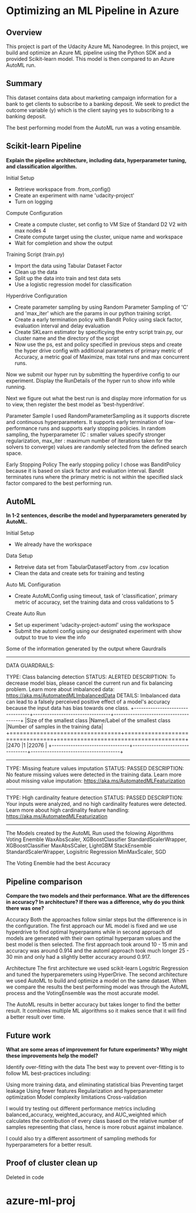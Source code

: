 # Optimizing an ML Pipeline in Azure

## Overview
This project is part of the Udacity Azure ML Nanodegree.
In this project, we build and optimize an Azure ML pipeline using the Python SDK and a provided Scikit-learn model.
This model is then compared to an Azure AutoML run.

## Summary
This dataset contains data about marketing campaign information for a bank to get clients to subscribe to a banking deposit. We seek to predict the outcome variable (y) which is the client saying yes to subscribing to a banking deposit. 

The best performing model from the AutoML run was a voting ensamble.  

## Scikit-learn Pipeline
**Explain the pipeline architecture, including data, hyperparameter tuning, and classification algorithm.**

Initial Setup
- Retrieve workspace from .from_config()
- Create an experiment with name 'udacity-project'
- Turn on logging 

Compute Configuration
- Create a compute cluster, set config to VM Size of Standard D2 V2 with max nodes 4
- Create compute target using the cluster, unique name and workspace
- Wait for completion and show the output

Training Script (train.py)
- Import the data using Tabular Dataset Factor
- Clean up the data
- Split up the data into train and test data sets
- Use a logistic regression model for classification

Hyperdrive Configuration
- Create parameter sampling by using Random Parameter Sampling of 'C' and 'max_iter' which are the params in our python training script. 
- Create a early termination policy with Bandit Policy using slack factor, evaluation interval and delay evaluation
- Create SKLearn estimator by specificying the entry script train.py, our cluster name and the directory of the script
- Now use the ps, est and policy specified in previous steps and create the hyper drive config with additional parameters of primary metric of Accuracy, a metric goal of Maximize, max total runs and max concurrent runs.

Now we submit our hyper run by submitting the hyperdrive config to our experiment. Display the RunDetails of the hyper run to show info while running.

Next we figure out what the best run is and display more information for us to view, then register the best model as 'best-hyperdrive’.

Parameter Sample
I used RandomParameterSampling as it supports discrete and continuous hyperparameters. It supports early termination of low-performance runs and supports early stopping policies. In random sampling, the hyperparameter (C : smaller values specify stronger regularization, max_iter : maximum number of iterations taken for the solvers to converge) values are randomly selected from the defined search space.

Early Stopping Policy
The early stopping policy I chose was BanditPolicy because it is based on slack factor and evaluation interval. Bandit terminates runs where the primary metric is not within the specified slack factor compared to the best performing run.


## AutoML
**In 1-2 sentences, describe the model and hyperparameters generated by AutoML.**

Initial Setup
- We already have the workspace

Data Setup
- Retreive data set from TabularDatasetFactory from .csv location
- Clean the data and create sets for training and testing

Auto ML Configuration
- Create AutoMLConfig using timeout, task of 'classification', primary metric of accuracy, set the training data and cross validations to 5

Create Auto Run
- Set up experiment 'udacity-project-automl' using the workspace
- Submit the automl config using our designated experiment with show output to true to view the info

Some of the information generated by the output where Gaurdrails

****************************************************************************************************
DATA GUARDRAILS: 

TYPE:         Class balancing detection
STATUS:       ALERTED
DESCRIPTION:  To decrease model bias, please cancel the current run and fix balancing problem.
              Learn more about imbalanced data: https://aka.ms/AutomatedMLImbalancedData
DETAILS:      Imbalanced data can lead to a falsely perceived positive effect of a model's accuracy because the input data has bias towards one class.
+---------------------------------+---------------------------------+--------------------------------------+
|Size of the smallest class       |Name/Label of the smallest class |Number of samples in the training data|
+=================================+=================================+======================================+
|2470                             |1                                |22076                                 |
+---------------------------------+---------------------------------+--------------------------------------+

****************************************************************************************************

TYPE:         Missing feature values imputation
STATUS:       PASSED
DESCRIPTION:  No feature missing values were detected in the training data.
              Learn more about missing value imputation: https://aka.ms/AutomatedMLFeaturization

****************************************************************************************************

TYPE:         High cardinality feature detection
STATUS:       PASSED
DESCRIPTION:  Your inputs were analyzed, and no high cardinality features were detected.
              Learn more about high cardinality feature handling: https://aka.ms/AutomatedMLFeaturization

****************************************************************************************************

The Models created by the AutoML Run used the folowing Algorithms
Voting Enemble
WaxAbsScaler, XGBoostClassifier
StandardScalerWrapper, XGBoostClassifier
MaxAbsSCaler, LightGBM
StackEnsemble
StandardScalerWrapper, Logisitric Regression
MinMaxScaler, SGD

The Voting Enemble had the best Accuracy


## Pipeline comparison
**Compare the two models and their performance. What are the differences in accuracy? In architecture? If there was a difference, why do you think there was one?**

Accuracy
Both the approaches follow simlar steps but the differerence is in the configuration. The first approach our ML model is fixed and we use hyperdrive to find optimal hyperparams while in second approach dif models are generated with their own optimal hyperparam values and the best model is then selected. The first approach took around 10 - 15 min and accuracy was around 0.914 and the automl approach took much longer 25 - 30 min and only had a slightly better accuracy around 0.917.

Architecture
The first architecture we used scikit-learn Logsitric Regression and tuned the hyperparemeters using HyperDrive. The second architecture we used AutoML to build and optimize a model on the same dataset. When we compare the results the best performing model was through the AutoML process and the VotingEnsemble was the most accurate model. 

The AutoML results in better accuracy but takes longer to find the better result. It combines multiple ML algorithms so it makes sence that it will find a better result over time.  

## Future work
**What are some areas of improvement for future experiments? Why might these improvements help the model?**

Identify over-fitting with the data
The best way to prevent over-fitting is to follow ML best-practices including:

Using more training data, and eliminating statistical bias
Preventing target leakage
Using fewer features
Regularization and hyperparameter optimization
Model complexity limitations
Cross-validation

I would try testing out different performance metrics including balanced_accuracy, weighted_accuracy, and AUC_weighted which calculates the contribution of every class based on the relative number of samples representing that class, hence is more robust against imbalance.

I could also try a different assortment of sampling methods for hyperparameters for a better result. 


## Proof of cluster clean up
Deleted in code

# azure-ml-proj
